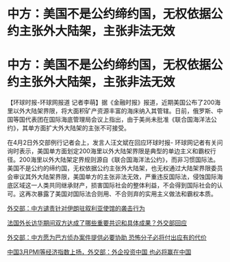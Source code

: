 # 中方：美国不是公约缔约国，无权依据公约主张外大陆架，主张非法无效

# 中方：美国不是公约缔约国，无权依据公约主张外大陆架，主张非法无效

【环球时报-环球网报道
记者李萌】据《金融时报》报道，近期美国公布了200海里以外大陆架界限，将大面积矿产资源丰富的海床纳入其管辖。日前，俄罗斯、中国等国代表团在国际海底管理局会议上指出，由于美尚未批准《联合国海洋法公约》，其单方面扩大外大陆架的主张不可接受。

在4月2日外交部例行记者会上，发言人汪文斌在回应环球时报-
环球网记者有关问询时表示，美国单方面划定200海里以外大陆架界限是典型的单边主义和霸权行径。200海里以外大陆架定界规则源自《联合国海洋法公约》，而非习惯国际法。美国不是公约的缔约国，无权依据公约主张外大陆架，也无权通过大陆架界限委员会审议其外大陆架界限，美国单方的主张非法无效，严重违反国际法，侵蚀国际海底区域这一人类共同继承财产，损害国际社会的整体利益，不会得到国际社会的认可。这再次暴露了美国对国际法合则用、不合则弃的实用主义做法和霸权本质。

[外交部：中方谴责针对伊朗驻叙利亚使馆的袭击行为](https://news.qq.com/rain/a/20240402A05UWU00)

[法国外长访华期间双方达成了哪些重要共识和具体成果？外交部回应](https://news.qq.com/rain/a/20240402A05WNU00)

[外交部：中方愿为巴方侦办案件提供必要协助
恐怖分子必将付出应有的代价](https://news.qq.com/rain/a/20240402A068DK00)

[中国3月PMI等经济指数上扬，外交部：外企投资中国
也必将赢在中国](https://news.qq.com/rain/a/20240402A067M100)

